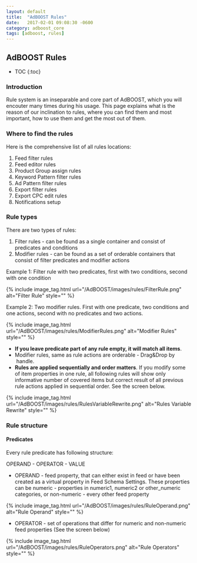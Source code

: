 ```yaml
---
layout: default
title:  "AdBOOST Rules"
date:   2017-02-01 09:08:30 -0600
category: adboost_core
tags: [adboost, rules]
---
```


## AdBOOST Rules

* TOC
{:toc}

### Introduction

Rule system is an inseparable and core part of AdBOOST, which you will encouter many times during his usage. This page explains what is the reason of our inclination to rules, where you can find them and most important, how to use them and get the most out of them.

### Where to find the rules

Here is the comprehensive list of all rules locations:

1. Feed filter rules
2. Feed editor rules
3. Product Group assign rules
4. Keyword Pattern filter rules
5. Ad Pattern filter rules
6. Export filter rules
7. Export CPC edit rules
8. Notifications setup

### Rule types

There are two types of rules:

1. Filter rules - can be found as a single container and consist of predicates and conditions
2. Modifier rules - can be found as a set of orderable containers that consist of filter predicates and modifier actions

Example 1: Filter rule with two predicates, first with two conditions, second with one condition

{% include image_tag.html url="/AdBOOST/images/rules/FilterRule.png" alt="Filter Rule" style="" %}

Example 2: Two modifier rules. First with one predicate, two conditions and one actions, second with no predicates and two actions.

{% include image_tag.html url="/AdBOOST/images/rules/ModifierRules.png" alt="Modifier Rules" style="" %}

- **If you leave predicate part of any rule empty, it will match all items**.
- Modifier rules, same as rule actions are orderable - Drag&Drop by <i class="glyphicon glyphicon-resize-vertical">&nbsp;</i>handle.
- **Rules are applied sequentially and order matters**. If you modify some of item properties in one rule, all following rules will show only informative number of covered items but correct result of all previous rule actions applied in sequential order. See the screen below.

{% include image_tag.html url="/AdBOOST/images/rules/RulesVariableRewrite.png" alt="Rules Variable Rewrite" style="" %}

### Rule structure

#### Predicates

Every rule predicate has following structure:

OPERAND - OPERATOR - VALUE

- OPERAND - feed property, that can either exist in feed or have been created as a virtual property in Feed Schema Settings. These properties can be numeric - properties in numeric1, numeric2 or other_numeric categories, or non-numeric - every other feed property

{% include image_tag.html url="/AdBOOST/images/rules/RuleOperand.png" alt="Rule Operand" style="" %}

- OPERATOR - set of operations that differ for numeric and non-numeric feed properties (See the screen below)

{% include image_tag.html url="/AdBOOST/images/rules/RuleOperators.png" alt="Rule Operators" style="" %}

